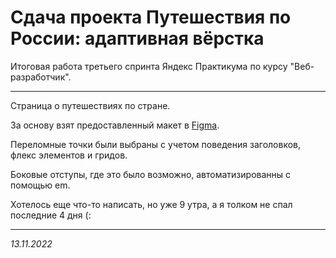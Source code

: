 # Сдача проекта Путешествия по России: адаптивная вёрстка 

Итоговая работа третьего спринта Яндекс Практикума по курсу "Веб-разработчик".  

-----

Страница о путешествиях по стране.

За основу взят предоставленный макет в [Figma](https://www.figma.com/file/5S2WSbEFL6awjVWJ0NWL8Q/Sprint-3_-Russia-_-desktop-mobile?node-id=28503%3A0). 

Переломные точки были выбраны с учетом поведения заголовков, флекс элементов и гридов. 

Боковые отступы, где это было возможно, автоматизированны с помощью em. 

Хотелось еще что-то написать, но уже 9 утра, а я толком не спал последние 4 дня (:

-----

_13.11.2022_